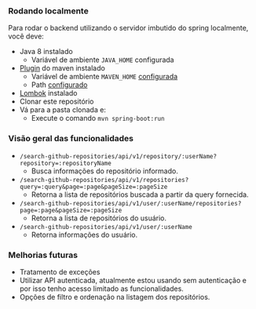 ### Rodando localmente

Para rodar o backend utilizando o servidor imbutido do spring localmente, você deve:

 - Java 8 instalado
	 - Variável de ambiente ``JAVA_HOME`` configurada
- [Plugin](https://maven.apache.org/download.cgi) do maven instalado
	- Variável de ambiente ``MAVEN_HOME`` [configurada](https://i.stack.imgur.com/ibo5A.png)
	- Path [configurado](https://i.stack.imgur.com/wl0eU.png)
- [Lombok](https://projectlombok.org/) instalado
- Clonar este repositório
- Vá para a pasta clonada e:
	- Execute o comando ``mvn spring-boot:run``

### Visão geral das funcionalidades

 - ``/search-github-repositories/api/v1/repository/:userName?repository=:repositoryName``
	 - Busca informações do repositório informado.
- ``/search-github-repositories/api/v1/repositories?query=:query&page=:page&pageSize=:pageSize``
	- Retorna a lista de repositórios buscada a partir da query fornecida.
- ``/search-github-repositories/api/v1/user/:userName/repositories?page=:page&pageSize=:pageSize``
	- Retorna a lista de repositórios do usuário.
- ``/search-github-repositories/api/v1/user/:userName``
	- Retorna informações do usuário.

### Melhorias futuras

 - Tratamento de exceções
 - Utilizar API autenticada, atualmente estou usando sem autenticação e por isso tenho acesso limitado as funcionalidades.
 - Opções de filtro e ordenação na listagem dos repositórios.
